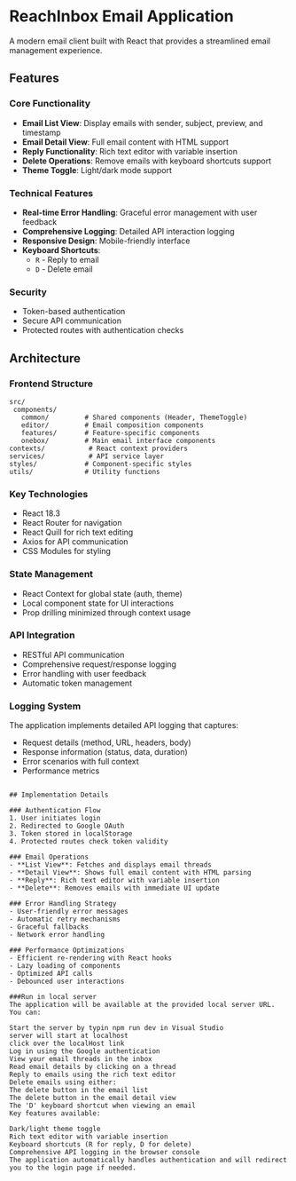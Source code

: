 # ReachInbox Email Application

A modern email client built with React that provides a streamlined email management experience.

## Features

### Core Functionality
- **Email List View**: Display emails with sender, subject, preview, and timestamp
- **Email Detail View**: Full email content with HTML support
- **Reply Functionality**: Rich text editor with variable insertion
- **Delete Operations**: Remove emails with keyboard shortcuts support
- **Theme Toggle**: Light/dark mode support

### Technical Features
- **Real-time Error Handling**: Graceful error management with user feedback
- **Comprehensive Logging**: Detailed API interaction logging
- **Responsive Design**: Mobile-friendly interface
- **Keyboard Shortcuts**: 
  - `R` - Reply to email
  - `D` - Delete email

### Security
- Token-based authentication
- Secure API communication
- Protected routes with authentication checks

## Architecture

### Frontend Structure
```
src/
 components/
   common/         # Shared components (Header, ThemeToggle)
   editor/         # Email composition components
   features/       # Feature-specific components
   onebox/         # Main email interface components
contexts/           # React context providers
services/           # API service layer
styles/            # Component-specific styles
utils/             # Utility functions
```

### Key Technologies
- React 18.3
- React Router for navigation
- React Quill for rich text editing
- Axios for API communication
- CSS Modules for styling

### State Management
- React Context for global state (auth, theme)
- Local component state for UI interactions
- Prop drilling minimized through context usage

### API Integration
- RESTful API communication
- Comprehensive request/response logging
- Error handling with user feedback
- Automatic token management

### Logging System
The application implements detailed API logging that captures:
- Request details (method, URL, headers, body)
- Response information (status, data, duration)
- Error scenarios with full context
- Performance metrics

```

## Implementation Details

### Authentication Flow
1. User initiates login
2. Redirected to Google OAuth
3. Token stored in localStorage
4. Protected routes check token validity

### Email Operations
- **List View**: Fetches and displays email threads
- **Detail View**: Shows full email content with HTML parsing
- **Reply**: Rich text editor with variable insertion
- **Delete**: Removes emails with immediate UI update

### Error Handling Strategy
- User-friendly error messages
- Automatic retry mechanisms
- Graceful fallbacks
- Network error handling

### Performance Optimizations
- Efficient re-rendering with React hooks
- Lazy loading of components
- Optimized API calls
- Debounced user interactions

###Run in local server                                                              The application will be available at the provided local server URL. You can:

Start the server by typin npm run dev in Visual Studio 
server will start at localhost 
click over the localHost link
Log in using the Google authentication
View your email threads in the inbox
Read email details by clicking on a thread
Reply to emails using the rich text editor
Delete emails using either:
The delete button in the email list
The delete button in the email detail view
The 'D' keyboard shortcut when viewing an email
Key features available:

Dark/light theme toggle
Rich text editor with variable insertion
Keyboard shortcuts (R for reply, D for delete)
Comprehensive API logging in the browser console
The application automatically handles authentication and will redirect you to the login page if needed.




